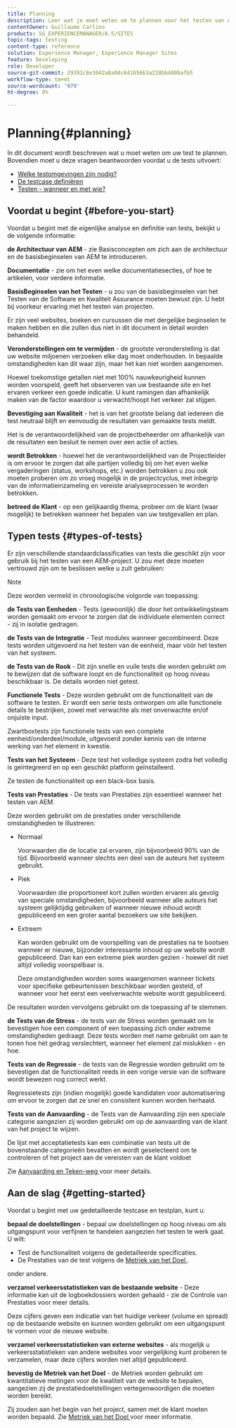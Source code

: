 ```yaml
---
title: Planning
description: Leer wat je moet weten om te plannen voor het testen van Adobe Experience Manager.
contentOwner: Guillaume Carlino
products: SG_EXPERIENCEMANAGER/6.5/SITES
topic-tags: testing
content-type: reference
solution: Experience Manager, Experience Manager Sites
feature: Developing
role: Developer
source-git-commit: 29391c8e3042a8a04c64165663a228bb4886afb5
workflow-type: tm+mt
source-wordcount: '979'
ht-degree: 0%

---
```


# Planning{#planning}

In dit document wordt beschreven wat u moet weten om uw test te plannen. Bovendien moet u deze vragen beantwoorden voordat u de tests uitvoert:

* [Welke testomgevingen zijn nodig?](/help/sites-developing/test-environments.md)
* [De testcase definiëren](/help/sites-developing/test-cases.md)
* [Testen - wanneer en met wie?](/help/sites-developing/when-who.md)

## Voordat u begint {#before-you-start}

Voordat u begint met de eigenlijke analyse en definitie van tests, bekijkt u de volgende informatie:

**de Architectuur van AEM** - zie Basisconcepten om zich aan de architectuur en de basisbeginselen van AEM te introduceren.

**Documentatie** - zie om het even welke documentatiesecties, of hoe te artikelen, voor verdere informatie.

**BasisBeginselen van het Testen** - u zou van de basisbeginselen van het Testen van de Software en Kwaliteit Assurance moeten bewust zijn. U hebt bij voorkeur ervaring met het testen van projecten.

Er zijn veel websites, boeken en cursussen die met dergelijke beginselen te maken hebben en die zullen dus niet in dit document in detail worden behandeld.

**Veronderstellingen om te vermijden** - de grootste veronderstelling is dat uw website miljoenen verzoeken elke dag moet onderhouden. In bepaalde omstandigheden kan dit waar zijn, maar het kan niet worden aangenomen.

Hoewel toekomstige getallen niet met 100% nauwkeurigheid kunnen worden voorspeld, geeft het observeren van uw bestaande site en het ervaren verkeer een goede indicatie. U kunt ramingen dan afhankelijk maken van de factor waardoor u verwacht/hoopt het verkeer zal stijgen.

**Bevestiging aan Kwaliteit** - het is van het grootste belang dat iedereen die test neutraal blijft en eenvoudig de resultaten van gemaakte tests meldt.

Het is de verantwoordelijkheid van de projectbeheerder om afhankelijk van de resultaten een besluit te nemen over een actie of acties.

**wordt Betrokken** - hoewel het de verantwoordelijkheid van de Projectleider is om ervoor te zorgen dat alle partijen volledig bij om het even welke vergaderingen (status, workshops, etc.) worden betrokken u zou ook moeten proberen om zo vroeg mogelijk in de projectcyclus, met inbegrip van de informatieinzameling en vereiste analyseprocessen te worden betrokken.

**betreed de Klant** - op een gelijkaardig thema, probeer om de klant (waar mogelijk) te betrekken wanneer het bepalen van uw testgevallen en plan.

## Typen tests {#types-of-tests}

Er zijn verschillende standaardclassificaties van tests die geschikt zijn voor gebruik bij het testen van een AEM-project. U zou met deze moeten vertrouwd zijn om te beslissen welke u zult gebruiken:

>[!NOTE]
>
>Deze worden vermeld in chronologische volgorde van toepassing.

**de Tests van Eenheden** - Tests (gewoonlijk) die door het ontwikkelingsteam worden gemaakt om ervoor te zorgen dat de individuele elementen correct - zij in isolatie gedragen.

**de Tests van de Integratie** - Test modules wanneer gecombineerd. Deze tests worden uitgevoerd na het testen van de eenheid, maar vóór het testen van het systeem.

**de Tests van de Rook** - Dit zijn snelle en vuile tests die worden gebruikt om te bewijzen dat de software loopt en de functionaliteit op hoog niveau beschikbaar is. De details worden niet getest.

**Functionele Tests** - Deze worden gebruikt om de functionaliteit van de software te testen. Er wordt een serie tests ontworpen om alle functionele details te bestrijken, zowel met verwachte als met onverwachte en/of onjuiste input.

Zwartboxtests zijn functionele tests van een complete eenheid/onderdeel/module, uitgevoerd zonder kennis van de interne werking van het element in kwestie.

**Tests van het Systeem** - Deze test het volledige systeem zodra het volledig is geïntegreerd en op een geschikt platform geïnstalleerd.

Ze testen de functionaliteit op een black-box basis.

**Tests van Prestaties** - De tests van Prestaties zijn essentieel wanneer het testen van AEM.

Deze worden gebruikt om de prestaties onder verschillende omstandigheden te illustreren:

* Normaal

  Voorwaarden die de locatie zal ervaren, zijn bijvoorbeeld 90% van de tijd. Bijvoorbeeld wanneer slechts een deel van de auteurs het systeem gebruikt.

* Piek

  Voorwaarden die proportioneel kort zullen worden ervaren als gevolg van speciale omstandigheden, bijvoorbeeld wanneer alle auteurs het systeem gelijktijdig gebruiken of wanneer nieuwe inhoud wordt gepubliceerd en een groter aantal bezoekers uw site bekijken.

* Extreem

  Kan worden gebruikt om de voorspelling van de prestaties na te bootsen wanneer er nieuwe, bijzonder interessante inhoud op uw website wordt gepubliceerd. Dan kan een extreme piek worden gezien - hoewel dit niet altijd volledig voorspelbaar is.

  Deze omstandigheden worden soms waargenomen wanneer tickets voor specifieke gebeurtenissen beschikbaar worden gesteld, of wanneer voor het eerst een veelverwachte website wordt gepubliceerd.

De resultaten worden vervolgens gebruikt om de toepassing af te stemmen.

**de Tests van de Stress** - de tests van de Stress worden gemaakt om te bevestigen hoe een component of een toepassing zich onder extreme omstandigheden gedraagt. Deze tests worden met name gebruikt om aan te tonen hoe het gedrag verslechtert, wanneer het element zal mislukken - en hoe.

**Tests van de Regressie** - de tests van de Regressie worden gebruikt om te bevestigen dat de functionaliteit reeds in een vorige versie van de software wordt bewezen nog correct werkt.

Regressietests zijn (indien mogelijk) goede kandidaten voor automatisering om ervoor te zorgen dat ze snel en consistent kunnen worden herhaald.

**Tests van de Aanvaarding** - de Tests van de Aanvaarding zijn een speciale categorie aangezien zij worden gebruikt om op de aanvaarding van de klant van het project te wijzen.

De lijst met acceptatietests kan een combinatie van tests uit de bovenstaande categorieën bevatten en wordt geselecteerd om te controleren of het project aan de vereisten van de klant voldoet

Zie [ Aanvaarding en Teken-weg ](/help/sites-developing/acceptance-signoff.md) voor meer details.

## Aan de slag {#getting-started}

Voordat u begint met uw gedetailleerde testcase en testplan, kunt u:

**bepaal de doelstellingen** - bepaal uw doelstellingen op hoog niveau om als uitgangspunt voor verfijnen te handelen aangezien het testen te werk gaat. U wilt:

* Test de functionaliteit volgens de gedetailleerde specificaties.
* De Prestaties van de test volgens de [ Metriek van het Doel ](/help/managing/best-practices-further-reference.md#key-performance-indicators-and-target-metrics).

onder andere.

**verzamel verkeersstatistieken van de bestaande website** - Deze informatie kan uit de logboekdossiers worden gehaald - zie de Controle van Prestaties voor meer details.

Deze cijfers geven een indicatie van het huidige verkeer (volume en spread) op de bestaande website en kunnen worden gebruikt om een uitgangspunt te vormen voor de nieuwe website.

**verzamel verkeersstatistieken van externe websites** - als mogelijk u verkeersstatistieken van andere websites voor vergelijking kunt proberen te verzamelen, maar deze cijfers worden niet altijd gepubliceerd.

**bevestig de Metriek van het Doel** - de Metriek worden gebruikt om kwantitatieve metingen voor de kwaliteit van de website te bepalen, aangezien zij de prestatiedoelstellingen vertegenwoordigen die moeten worden bereikt.

Zij zouden aan het begin van het project, samen met de klant moeten worden bepaald. Zie [ Metriek van het Doel ](/help/sites-developing/planning.md) voor meer informatie.
